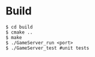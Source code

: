 # Build	
	$ cd build
	$ cmake ..
	$ make
	$ ./GameServer_run <port>
	$ ./GameServer_test #unit tests
